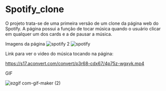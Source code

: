 # Spotify_clone

O projeto trata-se de uma primeira versão de um clone da página web do Spotify. A página possui a função de tocar música quando o usuário clicar em qualquer um dos cards e a de pausar a música.




Imagens da página
![spotify 2](https://user-images.githubusercontent.com/82004716/120951793-06afd680-c720-11eb-98ca-08aeb949cca4.png)
![spotify](https://user-images.githubusercontent.com/82004716/120951800-09aac700-c720-11eb-9819-6df13825b2f2.png)

Link para ver o video do música tocando na página:

https://s17.aconvert.com/convert/p3r68-cdx67/4p75z-wgxyk.mp4


GIF

![ezgif com-gif-maker (2)](https://user-images.githubusercontent.com/82004716/120951630-ac167a80-c71f-11eb-8754-311e355f8d7a.gif)
